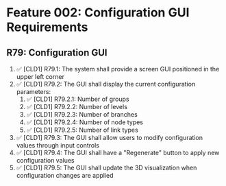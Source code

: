# Feature 002: Configuration GUI Requirements

## R79: Configuration GUI

1. ✅ [CLD1] R79.1: The system shall provide a screen GUI positioned in the upper left corner
2. ✅ [CLD1] R79.2: The GUI shall display the current configuration parameters:
   1. ✅ [CLD1] R79.2.1: Number of groups
   2. ✅ [CLD1] R79.2.2: Number of levels
   3. ✅ [CLD1] R79.2.3: Number of branches
   4. ✅ [CLD1] R79.2.4: Number of node types
   5. ✅ [CLD1] R79.2.5: Number of link types
3. ✅ [CLD1] R79.3: The GUI shall allow users to modify configuration values through input controls
4. ✅ [CLD1] R79.4: The GUI shall have a "Regenerate" button to apply new configuration values
5. ✅ [CLD1] R79.5: The GUI shall update the 3D visualization when configuration changes are applied